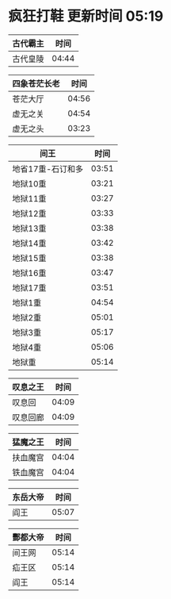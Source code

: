 # 疯狂打鞋 更新时间 05:19

| 古代霸主   | 时间    |
|--------|-------|
| 古代皇陵 | 04:44 |

| 四象苍茫长老   | 时间    |
|--------|-------|
| 苍茫大厅 | 04:56 |
| 虚无之关 | 04:54 |
| 虚无之头 | 03:23 |

| 间王   | 时间    |
|--------|-------|
| 地省17重-石订和多 | 03:51 |
| 地狱10重 | 03:21 |
| 地狱11重 | 03:27 |
| 地狱12重 | 03:33 |
| 地狱13重 | 03:38 |
| 地狱14重 | 03:42 |
| 地狱15重 | 03:38 |
| 地狱16重 | 03:47 |
| 地狱17重 | 03:51 |
| 地狱1重 | 04:54 |
| 地狱2重 | 05:01 |
| 地狱3重 | 05:17 |
| 地狱4重 | 05:06 |
| 地狱重 | 05:14 |

| 叹息之王   | 时间    |
|--------|-------|
| 叹息回 | 04:09 |
| 叹息回廊 | 04:09 |

| 猛魔之王   | 时间    |
|--------|-------|
| 扶血魔宫 | 04:04 |
| 铁血魔宫 | 04:04 |

| 东岳大帝   | 时间    |
|--------|-------|
| 阎王 | 05:07 |

| 酆都大帝   | 时间    |
|--------|-------|
| 间王网 | 05:14 |
| 疝王区 | 05:14 |
| 阎王 | 05:14 |